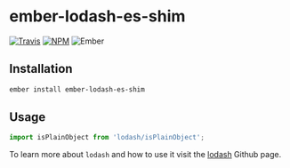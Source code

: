 # ember-lodash-es-shim

[![Travis][ci-img]][ci-url] [![NPM][npm-img]][npm-url] ![Ember][ember-img]

## Installation

```bash
ember install ember-lodash-es-shim
```

## Usage

```js
import isPlainObject from 'lodash/isPlainObject';
```

To learn more about `lodash` and how to use it visit the [lodash](https://github.com/lodash/lodash) Github page.

[ci-img]: https://img.shields.io/travis/ember-redux/ember-lodash-es-shim.svg "Travis CI Build Status"
[ci-url]: https://travis-ci.org/ember-redux/ember-lodash-es-shim
[ember-img]: https://img.shields.io/badge/ember-1.13.13+-green.svg "Ember 1.13.13+"
[npm-img]: https://img.shields.io/npm/v/ember-lodash-es-shim.svg "NPM Version"
[npm-url]: https://www.npmjs.com/package/ember-lodash-es-shim

